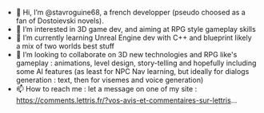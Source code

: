 - 👋 Hi, I’m @stavroguine68, a french developper (pseudo choosed as a fan of Dostoievski novels).
- 👀 I’m interested in 3D game dev, and aiming at RPG style gameplay skills
- 🌱 I’m currently learning Unreal Engine dev with C++ and blueprint likely a mix of two worlds best stuff 
- 💞️ I’m looking to collaborate on 3D new technologies and RPG like's gameplay : animations, level design, story-telling and hopefully including some AI features (as least for NPC Nav learning, but ideally for dialogs generation : text, then for visemes and voice generation)
- 📫 How to reach me : let a message on one of my site :  https://comments.lettris.fr/?vos-avis-et-commentaires-sur-lettris...

<!---
stavroguine68/stavroguine68 is a ✨ special ✨ repository because its `README.md` (this file) appears on your GitHub profile.
You can click the Preview link to take a look at your changes.
--->
